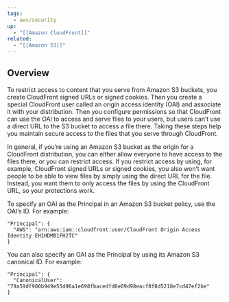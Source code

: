 ```yaml
---
tags:
  - aws/security
up:
  - "[[Amazon CloudFront]]"
related:
  - "[[Amazon S3]]"
---
```

## Overview

To restrict access to content that you serve from Amazon S3 buckets, you create CloudFront signed URLs or signed cookies. Then you create a special CloudFront user called an origin access identity (OAI) and associate it with your distribution. Then you configure permissions so that CloudFront can use the OAI to access and serve files to your users, but users can’t use a direct URL to the S3 bucket to access a file there. Taking these steps help you maintain secure access to the files that you serve through CloudFront.

In general, if you’re using an Amazon S3 bucket as the origin for a CloudFront distribution, you can either allow everyone to have access to the files there, or you can restrict access. If you restrict access by using, for example, CloudFront signed URLs or signed cookies, you also won’t want people to be able to view files by simply using the direct URL for the file. Instead, you want them to only access the files by using the CloudFront URL, so your protections work.

To specify an OAI as the Principal in an Amazon S3 bucket policy, use the OAI’s ID. For example:

```
"Principal": {
  "AWS": "arn:aws:iam::cloudfront:user/CloudFront Origin Access Identity EH1HDMB1FH2TC"
}
```

You can also specify an OAI as the Principal by using its Amazon S3 canonical ID. For example:

```
"Principal": {
  "CanonicalUser": "79a59df900b949e55d96a1e698fbacedfd6e09d98eacf8f8d5218e7cd47ef2be"
}
```

